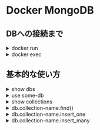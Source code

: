 # Docker MongoDB

## DBへの接続まで

<details>
<summary>docker run</summary>

``` PowerShell
docker run -d --name mongo-db -p 27017:27017 mongo:latest
```

</details>

<details>
<summary>docker exec</summary>

``` PowerShell
docker exec -it <CONTAINER ID> mongo bash
MongoDB shell version v5.0.9
connecting to: mongodb://127.0.0.1:27017/bash?compressors=disabled&gssapiServiceName=mongodb
Implicit session: session { "id" : UUID("9ae106a0-e9da-447d-971c-0e6e2588864e") }
MongoDB server version: 5.0.9
================
Warning: the "mongo" shell has been superseded by "mongosh",
which delivers improved usability and compatibility.The "mongo" shell has been deprecated and will be removed in
an upcoming release.
For installation instructions, see
https://docs.mongodb.com/mongodb-shell/install/
================
---
The server generated these startup warnings when booting: 
        2022-06-06T00:29:07.028+00:00: Using the XFS filesystem is strongly recommended with the WiredTiger storage engine. See http://dochub.mongodb.org/core/prodnotes-filesystem
        2022-06-06T00:29:07.640+00:00: Access control is not enabled for the database. Read and write access to data and configuration is unrestricted
        2022-06-06T00:29:07.640+00:00: /sys/kernel/mm/transparent_hugepage/enabled is 'always'. We suggest setting it to 'never'
---
---
        Enable MongoDB's free cloud-based monitoring service, which will then receive and display
        metrics about your deployment (disk utilization, CPU, operation statistics, etc).

        The monitoring data will be available on a MongoDB website with a unique URL accessible to you
        and anyone you share the URL with. MongoDB may use this information to make product
        improvements and to suggest MongoDB products and deployment options to you.

        To enable free monitoring, run the following command: db.enableFreeMonitoring()
        To permanently disable this reminder, run the following command: db.disableFreeMonitoring()
---
>
```

</details>

## 基本的な使い方

<details>
<summary>show dbs</summary>

``` MongoDB
> show dbs
admin     0.000GB
config    0.000GB
local     0.000GB
scraping  0.000GB
test      0.000GB
```

</details>

<details>
<summary>use some-db</summary>

``` MongoDB
> use scraping
switched to db scraping
```

</details>

<details>
<summary>show collections</summary>

``` MongoDB
> show collections
books
ebooks
```

</details>


<details>
<summary>db.collection-name.find()</summary>

``` MongoDB
> db.books.find();
{ "_id" : ObjectId("629d9bc2147a03de0da1569a"), "url" : "https://gihyo.jp/dp/ebook/2022/978-4-297-12847-0", "title" : "達人が教えるWebパフォーマンスチューニング〜ISUCONから学ぶ高速化の実践" }
{ "_id" : ObjectId("629d9bc2147a03de0da1569b"), "url" : "https://gihyo.jp/dp/ebook/2022/978-4-297-12849-4", "title" : "今すぐ使えるかんたんEx 今すぐ使えるかんたんExMicrosoft Teams プロ技BESTセレクション" }
{ "_id" : ObjectId("629d9bc2147a03de0da1569c"), "url" : "https://gihyo.jp/dp/ebook/2022/978-4-297-12843-2", "title" : "ゼロからはじめる ゼロからはじめるFacebook フェイスブック 基本＆便利技" }
```

</details>

<details>
<summary>db.collection-name.insert_one</summary>

``` MongoDB
db.inventory.insert_one(
    {
        "item": "canvas",
        "qty": 100,
        "tags": ["cotton"],
        "size": {"h": 28, "w": 35.5, "uom": "cm"},
    }
)
```

</details>

<details>
<summary>db.collection-name.insert_many</summary>

``` MongoDB
db.inventory.insert_many(
    [
        {
            "item": "journal",
            "qty": 25,
            "tags": ["blank", "red"],
            "size": {"h": 14, "w": 21, "uom": "cm"},
        },
        {
            "item": "mat",
            "qty": 85,
            "tags": ["gray"],
            "size": {"h": 27.9, "w": 35.5, "uom": "cm"},
        },
        {
            "item": "mousepad",
            "qty": 25,
            "tags": ["gel", "blue"],
            "size": {"h": 19, "w": 22.85, "uom": "cm"},
        },
    ]
)
```

</details>
